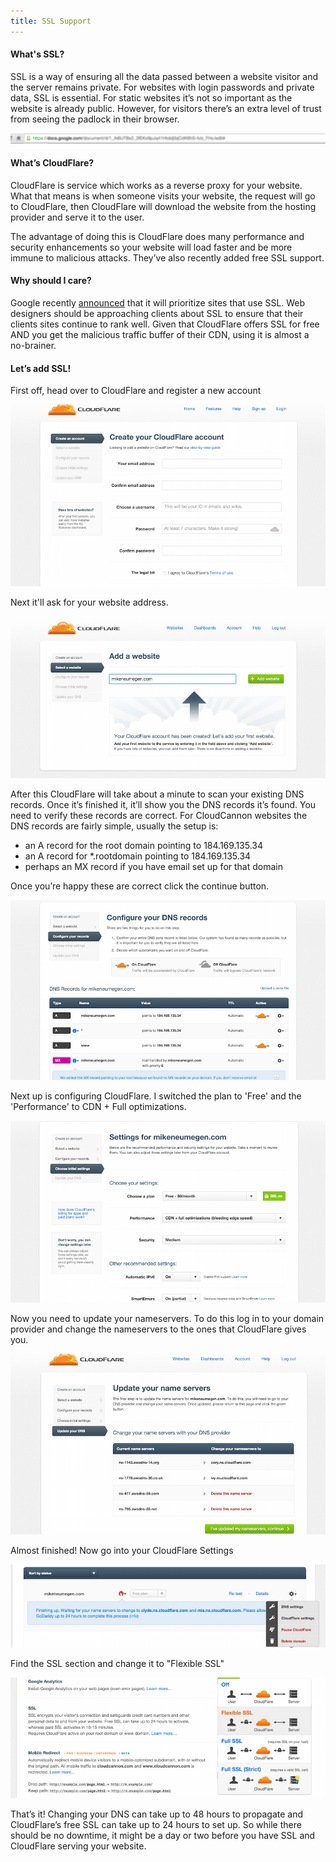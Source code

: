 ```yaml
---
title: SSL Support
---
```


#### What's SSL?

SSL is a way of ensuring all the data passed between a website visitor and the server remains private. For websites with login passwords and private data, SSL is essential. For static websites it’s not so important as the website is already public. However, for visitors there’s an extra level of trust from seeing the padlock in their browser.

![browser bar](/img/ssl/1_a.png)

#### What’s CloudFlare?

CloudFlare is service which works as a reverse proxy for your website. What that means is when someone visits your website, the request will go to CloudFlare, then CloudFlare will download the website from the hosting provider and serve it to the user.

The advantage of doing this is CloudFlare does many performance and security enhancements so your website will load faster and be more immune to malicious attacks. They’ve also recently added free SSL support.

#### Why should I care?

Google recently [announced](http://googlewebmastercentral.blogspot.co.nz/2014/08/https-as-ranking-signal.html) that it will prioritize sites that use SSL. Web designers should be approaching clients about SSL to ensure that their clients sites continue to rank well. Given that CloudFlare offers SSL for free AND you get the malicious traffic buffer of their CDN, using it is almost a no-brainer.

#### Let’s add SSL!

First off, head over to CloudFlare and register a new account

![CloudFlare](/img/ssl/2.png)

Next it'll ask for your website address.

![CloudFlare](/img/ssl/3.png)

After this CloudFlare will take about a minute to scan your existing DNS records. Once it’s finished it, it’ll show you the DNS records it’s found. You need to verify these records are correct. For CloudCannon websites the DNS records are fairly simple, usually the setup is:

* an A record for the root domain pointing to 184.169.135.34
* an A record for *.rootdomain pointing to 184.169.135.34
* perhaps an MX record if you have email set up for that domain

Once you’re happy these are correct click the continue button.

![CloudFlare](/img/ssl/4.png)

Next up is configuring CloudFlare. I switched the plan to 'Free' and the 'Performance' to CDN + Full optimizations.

![CloudFlare](/img/ssl/5.png)

Now you need to update your nameservers. To do this log in to your domain provider and change the nameservers to the ones that CloudFlare gives you.

![CloudFlare](/img/ssl/6.png)

Almost finished! Now go into your CloudFlare Settings

![CloudFlare](/img/ssl/7.png)

Find the SSL section and change it to "Flexible SSL"

![CloudFlare](/img/ssl/8.png)

That’s it! Changing your DNS can take up to 48 hours to propagate and CloudFlare’s free SSL can take up to 24 hours to set up. So while there should be no downtime, it might be a day or two before you have SSL and CloudFlare serving your website.
